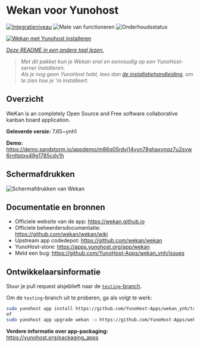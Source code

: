 <!--
NB: Deze README is automatisch gegenereerd door <https://github.com/YunoHost/apps/tree/master/tools/readme_generator>
Hij mag NIET handmatig aangepast worden.
-->

# Wekan voor Yunohost

[![Integratieniveau](https://dash.yunohost.org/integration/wekan.svg)](https://ci-apps.yunohost.org/ci/apps/wekan/) ![Mate van functioneren](https://ci-apps.yunohost.org/ci/badges/wekan.status.svg) ![Onderhoudsstatus](https://ci-apps.yunohost.org/ci/badges/wekan.maintain.svg)

[![Wekan met Yunohost installeren](https://install-app.yunohost.org/install-with-yunohost.svg)](https://install-app.yunohost.org/?app=wekan)

*[Deze README in een andere taal lezen.](./ALL_README.md)*

> *Met dit pakket kun je Wekan snel en eenvoudig op een YunoHost-server installeren.*  
> *Als je nog geen YunoHost hebt, lees dan [de installatiehandleiding](https://yunohost.org/install), om te zien hoe je 'm installeert.*

## Overzicht

WeKan is an completely Open Source and Free software collaborative kanban board application.


**Geleverde versie:** 7.65~ynh1

**Demo:** <https://demo.sandstorm.io/appdemo/m86q05rdvj14yvn78ghaxynqz7u2svw6rnttptxx49g1785cdv1h>

## Schermafdrukken

![Schermafdrukken van Wekan](./doc/screenshots/screenshot.jpg)

## Documentatie en bronnen

- Officiele website van de app: <https://wekan.github.io>
- Officiele beheerdersdocumentatie: <https://github.com/wekan/wekan/wiki>
- Upstream app codedepot: <https://github.com/wekan/wekan>
- YunoHost-store: <https://apps.yunohost.org/app/wekan>
- Meld een bug: <https://github.com/YunoHost-Apps/wekan_ynh/issues>

## Ontwikkelaarsinformatie

Stuur je pull request alsjeblieft naar de [`testing`-branch](https://github.com/YunoHost-Apps/wekan_ynh/tree/testing).

Om de `testing`-branch uit te proberen, ga als volgt te werk:

```bash
sudo yunohost app install https://github.com/YunoHost-Apps/wekan_ynh/tree/testing --debug
of
sudo yunohost app upgrade wekan -u https://github.com/YunoHost-Apps/wekan_ynh/tree/testing --debug
```

**Verdere informatie over app-packaging:** <https://yunohost.org/packaging_apps>
